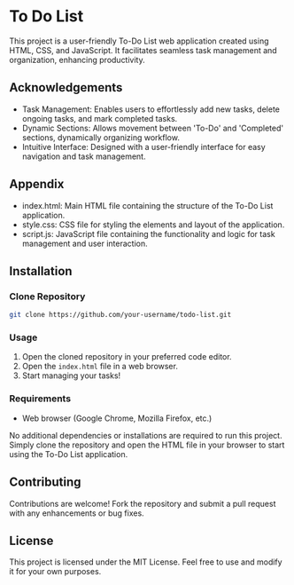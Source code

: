 
# To Do List

This project is a user-friendly To-Do List web application created using HTML, CSS, and JavaScript. It facilitates seamless task management and organization, enhancing productivity. 


## Acknowledgements

- Task Management: Enables users to effortlessly add new tasks, delete ongoing tasks, and mark completed tasks.
- Dynamic Sections: Allows movement between 'To-Do' and 'Completed' sections, dynamically organizing workflow.
- Intuitive Interface: Designed with a user-friendly interface for easy navigation and task management.


## Appendix

- index.html: Main HTML file containing the structure of the To-Do List application.
- style.css: CSS file for styling the elements and layout of the application.
- script.js: JavaScript file containing the functionality and logic for task management and user interaction.

## Installation

### Clone Repository
```bash
git clone https://github.com/your-username/todo-list.git
```

### Usage
1. Open the cloned repository in your preferred code editor.
2. Open the `index.html` file in a web browser.
3. Start managing your tasks!

### Requirements
- Web browser (Google Chrome, Mozilla Firefox, etc.)

No additional dependencies or installations are required to run this project. Simply clone the repository and open the HTML file in your browser to start using the To-Do List application.
## Contributing

Contributions are welcome! Fork the repository and submit a pull request with any enhancements or bug fixes.
## License

This project is licensed under the MIT License. Feel free to use and modify it for your own purposes.

